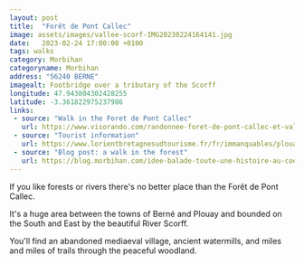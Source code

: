 ```yaml
---
layout: post
title:  "Forêt de Pont Callec"
image: assets/images/vallee-scorf-IMG20230224164141.jpg
date:   2023-02-24 17:00:00 +0100
tags: walks
category: Morbihan
categoryname: Morbihan
address: "56240 BERNE"
imagealt: Footbridge over a tributary of the Scorff
longitude: 47.943804302428255
latitude: -3.361822975237986
links:
 - source: "Walk in the Foret de Pont Callec"
   url: https://www.visorando.com/randonnee-foret-de-pont-callec-et-vallee-du-scorff/
 - source: "Tourist information"
   url: https://www.lorientbretagnesudtourisme.fr/fr/immanquables/plouay/la-foret-de-pontcallec-ou-pont-calleck/
 - source: "Blog post: a walk in the forest"
   url: https://blog.morbihan.com/idee-balade-toute-une-histoire-au-coeur-de-la-foret-de-pont-calleck/
---
```

If you like forests or rivers there's no better place than the Forêt de Pont Callec.

It's a huge area between the towns of Berné and Plouay and bounded on the South and East by the beautiful River Scorff.

You'll find an abandoned mediaeval village, ancient watermills, and miles and miles of trails through the peaceful woodland.
